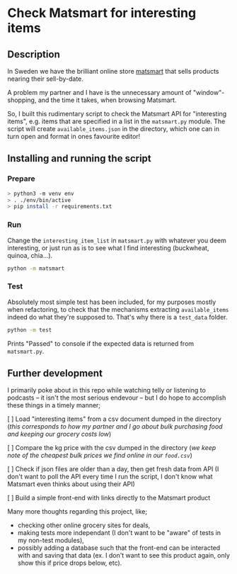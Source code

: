 # Check Matsmart for interesting items

## Description
In Sweden we have the brilliant online store [matsmart](www.matsmart.se) that sells products nearing their sell-by-date. 

A problem my partner and I have is the unnecessary amount of "window"-shopping, and the time it takes, when browsing Matsmart.

So, I built this rudimentary script to check the Matsmart API for "interesting items", e.g. items that are specified in a list in the `matsmart.py` module. The script will create `available_items.json` in the directory, which one can in turn open and format in ones favourite editor! 

## Installing and running the script
### Prepare
```sh
> python3 -m venv env
> . ./env/bin/active
> pip install -r requirements.txt
```

### Run
Change the `interesting_item_list` in `matsmart.py` with whatever you deem interesting, or just run as is to see what I find interesting (buckwheat, quinoa, chia...).

```sh
python -m matsmart
```

### Test
Absolutely most simple test has been included, for my purposes mostly when refactoring, to check that the mechanisms extracting `available_items` indeed do what they're supposed to. That's why there is a `test_data` folder.

```sh
python -m test
```

Prints "Passed" to console if the expected data is returned from `matsmart.py`.

## Further development
I primarily poke about in this repo while watching telly or listening to podcasts – it isn't the most serious endevour – but I do hope to accomplish these things in a timely manner;

[ ] Load "interesting items" from a csv document dumped in the directory (*this corresponds to how my partner and I go about bulk purchasing food and keeping our grocery costs low*)

[ ] Compare the kg price with the csv dumped in the directory (*we keep note of the cheapest bulk prices we find online in our `food.csv`*)

[ ] Check if json files are older than a day, then get fresh data from API (I don't want to poll the API every time I run the script, I don't know what Matsmart even thinks about using their API)

[ ] Build a simple front-end with links directly to the Matsmart product 

Many more thoughts regarding this project, like; 
- checking other online grocery sites for deals,
- making tests more independant (I don't want to be "aware" of tests in my non-test modules), 
- possibly adding a database such that the front-end can be interacted with and saving that data (ex. I don't want to see this product again, only show this if price drops below, etc).